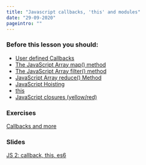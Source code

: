 ```yaml
---
title: "Javascript callbacks, 'this' and modules"
date: "29-09-2020"
pageintro: ""
---
```

         
### Before this lesson you should:
- [User defined Callbacks](http://dreamerslab.com/blog/en/javascript-callbacks/)
- [The JavaScript Array map() method](https://www.w3schools.com/jsref/jsref_map.asp)
- [The JavaScript Array filter() method](https://www.w3schools.com/jsref/jsref_filter.asp) 
- [JavaScript Array reduce() Method](https://www.w3schools.com/jsref/jsref_reduce.asp)
- [JavaScript Hoisting](https://www.w3schools.com/js/js_hoisting.asp)
- [this](https://developer.mozilla.org/en-US/docs/Web/JavaScript/Reference/Operators/this)
- [JavaScript closures (yellow/red)](https://www.w3schools.com/js/js_function_closures.asp)

### Exercises
<!--BEGIN exercises ##-->
[Callbacks and more](https://docs.google.com/document/d/1vl8J-PUiFIzUt6jCE9gGpiw5XvOW1L3FeouTiWemwt8/edit?usp=sharing)
<!--END exercises ##-->
          
### Slides
<!--BEGIN slides ##-->
[JS 2: callback, this, es6](https://docs.google.com/presentation/d/1WbINkFQTBaPTp0nS5iM5aW4RKwwg7k8WZh6r59kyf7k/edit?usp=sharing)
<!--END slides ##-->
